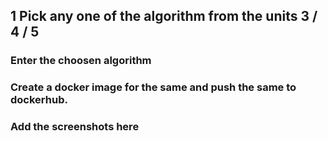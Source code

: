 ## 1 Pick any one of the algorithm from the units 3 / 4 / 5
###  Enter the choosen algorithm
###  Create a docker image for the same and push the same to dockerhub.
###  Add the screenshots here
